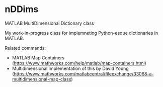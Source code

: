 # nDDims
MATLAB MultiDimensional Dictionary class

My work-in-progress class for implemneting Python-esque dictionaries in MATLAB. 

Related commands: 
- MATLAB Map Containers (https://www.mathworks.com/help/matlab/map-containers.html)
- Multidimensional implementation of this by David Young (https://www.mathworks.com/matlabcentral/fileexchange/33068-a-multidimensional-map-class)
